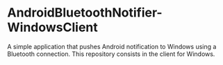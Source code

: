 AndroidBluetoothNotifier-WindowsClient
======================================

A simple application that pushes Android notification to Windows using a Bluetooth connection. This repository consists in the client for Windows.
